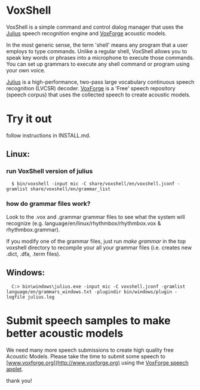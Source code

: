 # VoxShell

VoxShell is a simple command and control dialog manager that uses the [Julius](http://julius.osdn.jp/en_index.php)
speech recognition engine and [VoxForge](http://www.voxforge.org) acoustic models.

In the most generic sense, the term 'shell' means any program that a user
employs to type commands.  Unlike a regular shell, VoxShell allows 
you to speak key words or phrases into a microphone to execute those commands. 
You can set up grammars to execute any shell command or program using your 
own voice. 

[Julius](http://julius.osdn.jp/en_index.php) is a high-performance, two-pass large vocabulary continuous speech 
recognition (LVCSR) decoder.  [VoxForge](http://www.voxforge.org) is a 'Free' speech repository (speech 
corpus) that uses the collected speech to create acoustic models.

# Try it out

follow instructions in INSTALL.md.

##  Linux:

### run VoxShell version of julius
      
      $ bin/voxshell -input mic -C share/voxshell/en/voxshell.jconf -gramlist share/voxshell/en/grammar_list

### how do grammar files work?

Look to the .vox and .grammar grammar files to see what the system will recognize (e.g. language/en/linux/rhythmbox/rhythmbox.vox & rhythmbox.grammar).  

If you modify one of the grammar files, just run *make grammar* in the top voxshell directory to recompile your all your grammar files (i.e. creates new .dict, .dfa, .term files).

##  Windows:

      C:> bin\windows\julius.exe -input mic -C voxshell.jconf -gramlist language/en/grammars_windows.txt -plugindir bin/windows/plugin -logfile julius.log  

# Submit speech samples to make better acoustic models

We need many more speech submissions to create high quality free Acoustic 
Models.  Please take the time to submit some speech to [www.voxforge.org](http://www.voxforge.org) using the [VoxForge speech applet](http://www.voxforge.org/home/read).

thank you!
